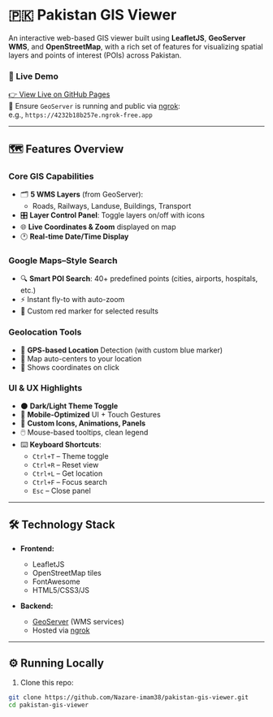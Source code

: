 # 🇵🇰 Pakistan GIS Viewer

An interactive web-based GIS viewer built using **LeafletJS**, **GeoServer WMS**, and **OpenStreetMap**, with a rich set of features for visualizing spatial layers and points of interest (POIs) across Pakistan.

### 🔗 Live Demo  
[👉 View Live on GitHub Pages](https://nazare-imam38.github.io/pakistan-gis-viewer/)  
📡 Ensure `GeoServer` is running and public via [ngrok](https://ngrok.com/):  
e.g., `https://4232b18b257e.ngrok-free.app`

---

## 🗺️ Features Overview

### Core GIS Capabilities
- 🗂️ **5 WMS Layers** (from GeoServer):  
  - Roads, Railways, Landuse, Buildings, Transport
- 🎛️ **Layer Control Panel**: Toggle layers on/off with icons
- 🌐 **Live Coordinates & Zoom** displayed on map
- 🕐 **Real-time Date/Time Display**

### Google Maps–Style Search
- 🔍 **Smart POI Search**: 40+ predefined points (cities, airports, hospitals, etc.)
- ⚡ Instant fly-to with auto-zoom
- 📍 Custom red marker for selected results

### Geolocation Tools
- 📡 **GPS-based Location** Detection (with custom blue marker)
- 📌 Map auto-centers to your location
- 🧭 Shows coordinates on click

### UI & UX Highlights
- 🌑 **Dark/Light Theme Toggle**
- 📱 **Mobile-Optimized** UI + Touch Gestures
- 🧭 **Custom Icons, Animations, Panels**
- 🖱️ Mouse-based tooltips, clean legend
- ⌨️ **Keyboard Shortcuts**:
  - `Ctrl+T` – Theme toggle  
  - `Ctrl+R` – Reset view  
  - `Ctrl+L` – Get location  
  - `Ctrl+F` – Focus search  
  - `Esc` – Close panel

---

## 🛠️ Technology Stack

- **Frontend:**  
  - LeafletJS  
  - OpenStreetMap tiles  
  - FontAwesome  
  - HTML5/CSS3/JS

- **Backend:**  
  - [GeoServer](https://geoserver.org/) (WMS services)  
  - Hosted via [ngrok](https://ngrok.com/)

---

## ⚙️ Running Locally

1. Clone this repo:

```bash
git clone https://github.com/Nazare-imam38/pakistan-gis-viewer.git
cd pakistan-gis-viewer
